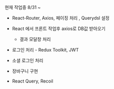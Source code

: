 현재 작업중 8/31 ~



- React-Router, Axios, 페이징 처리 , Querydsl 설정
  
- React 에서 프론트 작업후 axios로 DB값 받아오기
  - 결과 모달창 처리  
- 로그인 처리 - Redux Toolkit, JWT
- 소셜 로그인 처리
- 장바구니 구현
- React Query, Recoil
